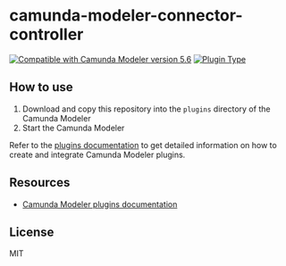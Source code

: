 # camunda-modeler-connector-controller

[![Compatible with Camunda Modeler version 5.6](https://img.shields.io/badge/Camunda%20Modeler-5.6+-blue.svg)](https://github.com/camunda/camunda-modeler) [![Plugin Type](https://img.shields.io/badge/Plugin_Type-React_Plugin-orange.svg)](#)


## How to use

1. Download and copy this repository into the `plugins` directory of the Camunda Modeler
2. Start the Camunda Modeler


Refer to the [plugins documentation](https://github.com/camunda/camunda-modeler/tree/master/docs/plugins#plugging-into-the-camunda-modeler) to get detailed information on how to create and integrate Camunda Modeler plugins.

## Resources

* [Camunda Modeler plugins documentation](https://docs.camunda.io/docs/components/modeler/desktop-modeler/plugins/)

## License

MIT

